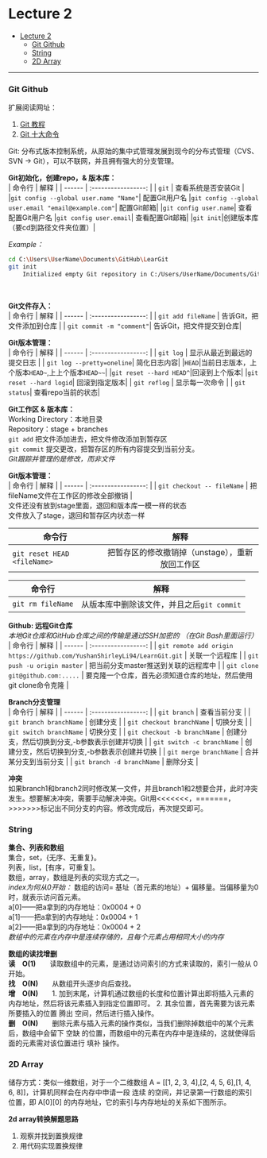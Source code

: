 # Lecture 2

- [Lecture 2](#lecture-2)
    - [Git Github](#git-github)
    - [String](#string)
    - [2D Array](#2d-array)
---

### Git Github
扩展阅读网址：  
1. [Git 教程](https://www.liaoxuefeng.com/wiki/896043488029600/896067074338496)
2. [Git 十大命令](https://blog.csdn.net/qq_28168421/article/details/105591602)
&emsp;

Git: 分布式版本控制系统，从原始的集中式管理发展到现今的分布式管理（CVS、SVN -> Git），可以不联网，并且拥有强大的分支管理。
&emsp;

**Git初始化，创建repo，& 版本库：**  
| 命令行 |        解释         |
| ------ | :-----------------: |
| `git`  | 查看系统是否安装Git |
|`git config --global user.name "Name"`| 配置Git用户名
|`git config --global user.email "email@example.com"`| 配置Git邮箱|
|`git config user.name`| 查看配置Git用户名
|`git config user.email`| 查看配置Git邮箱|
|`git init`|创建版本库（要cd到路径文件夹位置）|

*Example：*
```bash
cd C:\Users\UserName\Documents\GitHub\LearGit
git init
    Initialized empty Git repository in C:/Users/UserName/Documents/GitHub/LearnGit/.git/
```
&emsp;

**Git文件存入：**  
| 命令行 |        解释         |
| ------ | :-----------------: |
| `git add fileName`  | 告诉Git，把文件添加到仓库 |
| `git commit -m "comment"`| 告诉Git，把文件提交到仓库|

**Git版本管理：**  
| 命令行 |        解释         |
| ------ | :-----------------: |
| `git log`  | 显示从最近到最远的提交日志 |
| `git log --pretty=oneline`| 简化日志内容|
|`HEAD`|当前日志版本，上个版本`HEAD~`,上上个版本`HEAD~~`|
|`git reset --hard HEAD^`|回滚到上个版本|
|`git reset --hard logid`| 回滚到指定版本|
| `git reflog`  | 显示每一次命令 |
| `git status`| 查看repo当前的状态|

**Git工作区 & 版本库：**  
Working Directory：本地目录  
Repository：stage + branches  
`git add` 把文件添加进去，把文件修改添加到暂存区  
`git commit` 提交更改，把暂存区的所有内容提交到当前分支。  
*Git跟踪并管理的是修改，而非文件*
&emsp;  

**Git版本管理：**  
| 命令行 |        解释         |
| ------ | :-----------------: |
| `git checkout -- fileName`  | 把fileName文件在工作区的修改全部撤销 |  
文件还没有放到stage里面，退回和版本库一模一样的状态  
文件放入了stage，退回和暂存区内状态一样

| 命令行 |        解释         |
| ------ | :-----------------: |
| `git reset HEAD <fileName>`  | 把暂存区的修改撤销掉（unstage），重新放回工作区 |

| 命令行 |        解释         |
| ------ | :-----------------: |
| `git rm fileName`  | 从版本库中删除该文件，并且之后`git commit` |

**Github: 远程Git仓库**  
*本地Git仓库和GitHub仓库之间的传输是通过SSH加密的 （在Git Bash里面运行）*
| 命令行 |        解释         |
| ------ | :-----------------: |
| `git remote add origin https://github.com/YushanShirleyLi94/LearnGit.git`  | 关联一个远程库 |
| `git push -u origin master`  | 把当前分支master推送到关联的远程库中 |
| `git clone git@github.com:.....`  | 要克隆一个仓库，首先必须知道仓库的地址，然后使用git clone命令克隆 | 

**Branch分支管理**  
| 命令行 |        解释         |
| ------ | :-----------------: |
| `git branch`  | 查看当前分支 |
| `git branch branchName`  | 创建分支 |
| `git checkout branchName`  | 切换分支 |
| `git switch branchName`  | 切换分支 |
| `git checkout -b branchName`  | 创建分支，然后切换到分支,-b参数表示创建并切换 |
| `git switch -c branchName`  | 创建分支，然后切换到分支,-b参数表示创建并切换 |
| `git merge branchName`  | 合并某分支到当前分支 |
| `git branch -d branchName`  | 删除分支 |

**冲突**  
如果branch1和branch2同时修改某一文件，并且branch1和2想要合并，此时冲突发生。想要解决冲突，需要手动解决冲突。Git用<<<<<<<，=======，>>>>>>>标记出不同分支的内容。修改完成后，再次提交即可。
&emsp;

### String

**集合、列表和数组**   
集合，set，{无序、无重复}。  
列表，list，[有序，可重复]。  
数组，array，数组是列表的实现方式之一。  
*index为何从0开始：* 数组的访问= 基址（首元素的地址）+ 偏移量。当偏移量为0时，就表示访问首元素。  
a[0]——把a拿到的内存地址：0x0004 + 0  
a[1]——把a拿到的内存地址：0x0004 + 1  
a[2]——把a拿到的内存地址：0x0004 + 2  
*数组中的元素在内存中是连续存储的，且每个元素占用相同大小的内存*

**数组的读找增删**  
**读&emsp;O(1)**&emsp;&emsp;读取数组中的元素，是通过访问索引的方式来读取的，索引一般从 0 开始。  
**找&emsp;O(N)**&emsp;&emsp;从数组开头逐步向后查找。  
**增&emsp;O(N)**&emsp;&emsp;1. 加到末尾，计算机通过数组的长度和位置计算出即将插入元素的内存地址，然后将该元素插入到指定位置即可。  2. 其余位置，首先需要为该元素所要插入的位置 腾出 空间，然后进行插入操作。  
**删&emsp;O(N)**&emsp;&emsp;删除元素与插入元素的操作类似，当我们删除掉数组中的某个元素后，数组中会留下 空缺 的位置，而数组中的元素在内存中是连续的，这就使得后面的元素需对该位置进行 填补 操作。  

### 2D Array

储存方式：类似一维数组，对于一个二维数组 A = [[1, 2, 3, 4],[2, 4, 5, 6],[1, 4, 6, 8]]，计算机同样会在内存中申请一段 连续 的空间，并记录第一行数组的索引位置，即 A[0][0] 的内存地址，它的索引与内存地址的关系如下图所示。

**2d array转换解题思路**  
1. 观察并找到置换规律
2. 用代码实现置换规律